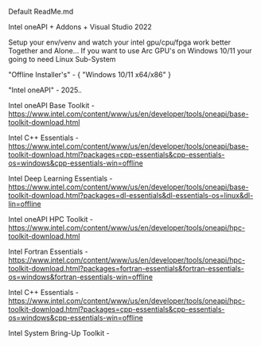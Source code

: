 Default ReadMe.md

Intel oneAPI 
+
Addons 
+
Visual Studio 2022


Setup your env/venv and watch your intel gpu/cpu/fpga work better Together and Alone...
If you want to use Arc GPU's on Windows 10/11 your going to need Linux Sub-System

"Offline Installer's" - { "Windows 10/11 x64/x86" }

"Intel oneAPI" - 2025.*.*

Intel oneAPI Base Toolkit - https://www.intel.com/content/www/us/en/developer/tools/oneapi/base-toolkit-download.html

Intel C++ Essentials - https://www.intel.com/content/www/us/en/developer/tools/oneapi/base-toolkit-download.html?packages=cpp-essentials&cpp-essentials-os=windows&cpp-essentials-win=offline

Intel Deep Learning Essentials - https://www.intel.com/content/www/us/en/developer/tools/oneapi/base-toolkit-download.html?packages=dl-essentials&dl-essentials-os=linux&dl-lin=offline

Intel oneAPI HPC Toolkit - https://www.intel.com/content/www/us/en/developer/tools/oneapi/hpc-toolkit-download.html

Intel Fortran Essentials - https://www.intel.com/content/www/us/en/developer/tools/oneapi/hpc-toolkit-download.html?packages=fortran-essentials&fortran-essentials-os=windows&fortran-essentials-win=offline

Intel C++ Essentials - https://www.intel.com/content/www/us/en/developer/tools/oneapi/hpc-toolkit-download.html?packages=cpp-essentials&cpp-essentials-os=windows&cpp-essentials-win=offline

Intel System Bring-Up Toolkit - 
